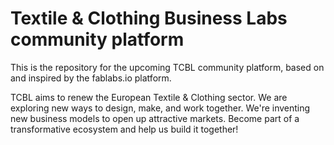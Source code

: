 # Textile & Clothing Business Labs community platform

This is the repository for the upcoming TCBL community platform, based on and inspired by the fablabs.io platform.

TCBL aims to renew the European Textile & Clothing sector. We are exploring new ways to design, make, and work together. We're inventing new business models to open up attractive markets. Become part of a transformative ecosystem and help us build it together! 

